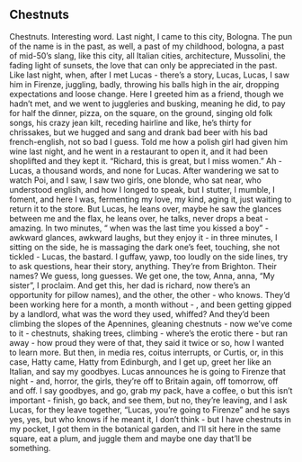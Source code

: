 ## Chestnuts

Chestnuts. Interesting word. Last night, I came to this city, Bologna. The pun of the name is in the past, as well, a past of my childhood, bologna, a past of mid-50’s slang, like this city, all Italian cities, architecture, Mussolini, the fading light of sunsets, the love that can only be appreciated in the past. Like last night, when, after I met Lucas - there’s a story, Lucas, Lucas, I saw him in Firenze, juggling, badly, throwing his balls high in the air, dropping expectations and loose change. Here I greeted him as a friend, though we hadn’t met, and we went to juggleries and busking, meaning he did, to pay for half the dinner, pizza, on the square, on the ground, singing old folk songs, his crazy jean kilt, receding hairline and like, he’s thirty for chrissakes, but we hugged and sang and drank bad beer with his bad french-english, not so bad I guess. Told me how a polish girl had given him wine last night, and he went in a restaurant to open it, and it had been shoplifted and they kept it. “Richard, this is great, but I miss women.” Ah - Lucas, a thousand words, and none for Lucas. After wandering we sat to watch Poi, and I saw, I saw two girls, one blonde, who sat near, who understood english, and how I longed to speak, but I stutter, I mumble, I foment, and here I was, fermenting my love, my kind, aging it, just waiting to return it to the store. But Lucas, he leans over, maybe he saw the glances between me and the flax, he leans over, he talks, never drops a beat - amazing. In two minutes, “ when was the last time you kissed a boy” - awkward glances, awkward laughs, but they enjoy it - in three minutes, I sitting on the side, he is massaging the dark one’s feet, touching, she not tickled - Lucas, the bastard. I guffaw, yawp, too loudly on the side lines, try to ask questions, hear their story, anything. They’re from Brighton. Their names? We guess, long guesses. We get one, the tow, Anna, anna, “My sister”, I proclaim. And get this, her dad is richard, now there’s an opportunity for pillow names), and the other, the other - who knows. They’d been working here for a month, a month without - , and been getting gipped by a landlord, what was the word they used, whiffed? And they’d been climbing the slopes of the Apennines, gleaning chestnuts - now we’ve come to it - chestnuts, shaking trees, climbing - where’s the erotic there - but ran away - how proud they were of that, they said it twice or so, how I wanted to learn more. But then, in media res, coitus interrupts, or Curtis, or, in this case, Hatty came, Hatty from Edinburgh, and I get up, greet her like an Italian, and say my goodbyes. Lucas announces he is going to Firenze that night - and, horror, the girls, they’re off to Britain again, off tomorrow, off and off. I say goodbyes, and go, grab my pack, have a coffee, o but this isn’t important - finish, go back, and see them, but no, they’re leaving, and I ask Lucas, for they leave together, “Lucas, you’re going to Firenze” and he says yes, yes, but who knows if he meant it, I don’t think - but I have chestnuts in my pocket, I got them in the botanical garden, and I’ll sit here in the same square, eat a plum, and juggle them and maybe one day that’ll be something.